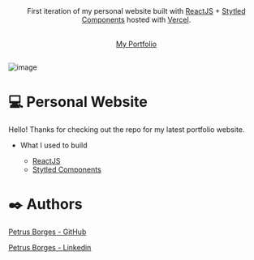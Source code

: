 <div align="center">
  First iteration of my personal website built with <a href="https://reactjs.org/docs/getting-started.html" target="_blank">ReactJS</a> + <a href="https://styled-         components.com" target="_blank">Stytled Components</a> hosted with <a href="vercel.com/" target="_blank">Vercel</a>.
</div></br>

<p align="center">
  <a href="https://petrusborges.vercel.app" target="_blank">
    My Portfolio
  </a>
</p>

##

![image](https://user-images.githubusercontent.com/105453766/201519113-0d4b4874-7f6c-475c-b989-f7b083443fde.png)

# 💻 Personal Website

Hello! Thanks for checking out the repo for my latest portfolio website.

* What I used to build

  * <a href="https://reactjs.org/docs/getting-started.html" target="_blank">ReactJS</a>
  * <a href="https://styled-components.com" target="_blank">Stytled Components</a>
  
# ✒️ Authors

[Petrus Borges - GitHub](https://github.com/PetrusBorges)

[Petrus Borges - Linkedin](https://www.linkedin.com/in/petrusborgesmachado/)
